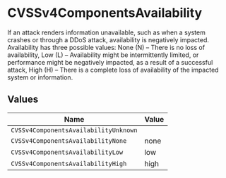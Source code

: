# CVSSv4ComponentsAvailability

If an attack renders information unavailable, such as when a system crashes or through a DDoS attack, availability is negatively impacted. Availability has three possible values: None (N) – There is no loss of availability, Low (L) – Availability might be intermittently limited, or performance might be negatively impacted, as a result of a successful attack, High (H) – There is a complete loss of availability of the impacted system or information.


## Values

| Name                                  | Value                                 |
| ------------------------------------- | ------------------------------------- |
| `CVSSv4ComponentsAvailabilityUnknown` |                                       |
| `CVSSv4ComponentsAvailabilityNone`    | none                                  |
| `CVSSv4ComponentsAvailabilityLow`     | low                                   |
| `CVSSv4ComponentsAvailabilityHigh`    | high                                  |
